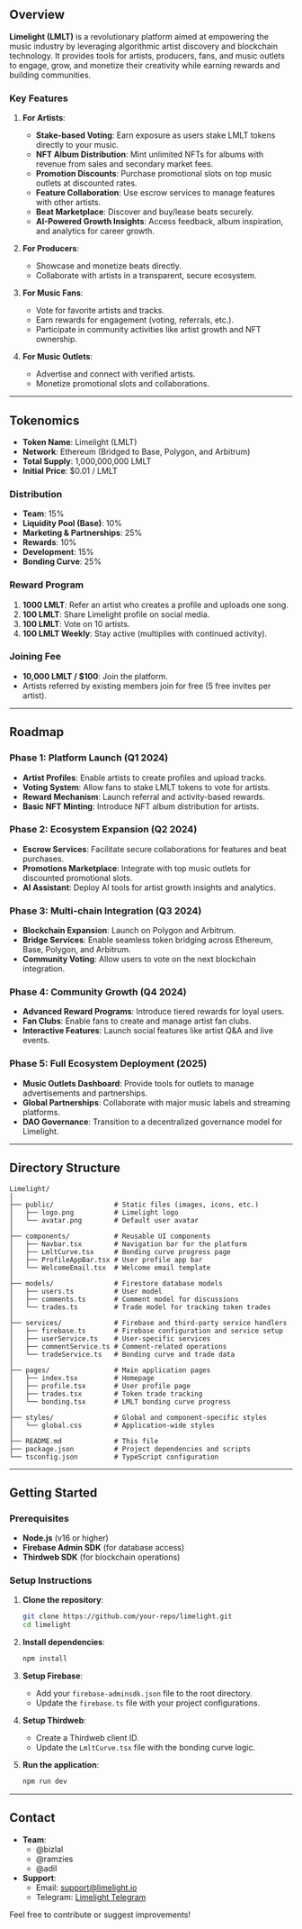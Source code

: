 ## **Overview**

**Limelight (LMLT)** is a revolutionary platform aimed at empowering the music industry by leveraging algorithmic artist discovery and blockchain technology. It provides tools for artists, producers, fans, and music outlets to engage, grow, and monetize their creativity while earning rewards and building communities.

### **Key Features**
1. **For Artists**:
   - **Stake-based Voting**: Earn exposure as users stake LMLT tokens directly to your music.
   - **NFT Album Distribution**: Mint unlimited NFTs for albums with revenue from sales and secondary market fees.
   - **Promotion Discounts**: Purchase promotional slots on top music outlets at discounted rates.
   - **Feature Collaboration**: Use escrow services to manage features with other artists.
   - **Beat Marketplace**: Discover and buy/lease beats securely.
   - **AI-Powered Growth Insights**: Access feedback, album inspiration, and analytics for career growth.

2. **For Producers**:
   - Showcase and monetize beats directly.
   - Collaborate with artists in a transparent, secure ecosystem.

3. **For Music Fans**:
   - Vote for favorite artists and tracks.
   - Earn rewards for engagement (voting, referrals, etc.).
   - Participate in community activities like artist growth and NFT ownership.

4. **For Music Outlets**:
   - Advertise and connect with verified artists.
   - Monetize promotional slots and collaborations.

---

## **Tokenomics**

- **Token Name**: Limelight (LMLT)
- **Network**: Ethereum (Bridged to Base, Polygon, and Arbitrum)
- **Total Supply**: 1,000,000,000 LMLT
- **Initial Price**: $0.01 / LMLT

### **Distribution**
- **Team**: 15%
- **Liquidity Pool (Base)**: 10%
- **Marketing & Partnerships**: 25%
- **Rewards**: 10%
- **Development**: 15%
- **Bonding Curve**: 25%

### **Reward Program**
1. **1000 LMLT**: Refer an artist who creates a profile and uploads one song.
2. **100 LMLT**: Share Limelight profile on social media.
3. **100 LMLT**: Vote on 10 artists.
4. **100 LMLT Weekly**: Stay active (multiplies with continued activity).

### **Joining Fee**
- **10,000 LMLT / $100**: Join the platform.
- Artists referred by existing members join for free (5 free invites per artist).

---

## **Roadmap**

### Phase 1: Platform Launch (Q1 2024)
- **Artist Profiles**: Enable artists to create profiles and upload tracks.
- **Voting System**: Allow fans to stake LMLT tokens to vote for artists.
- **Reward Mechanism**: Launch referral and activity-based rewards.
- **Basic NFT Minting**: Introduce NFT album distribution for artists.

### Phase 2: Ecosystem Expansion (Q2 2024)
- **Escrow Services**: Facilitate secure collaborations for features and beat purchases.
- **Promotions Marketplace**: Integrate with top music outlets for discounted promotional slots.
- **AI Assistant**: Deploy AI tools for artist growth insights and analytics.

### Phase 3: Multi-chain Integration (Q3 2024)
- **Blockchain Expansion**: Launch on Polygon and Arbitrum.
- **Bridge Services**: Enable seamless token bridging across Ethereum, Base, Polygon, and Arbitrum.
- **Community Voting**: Allow users to vote on the next blockchain integration.

### Phase 4: Community Growth (Q4 2024)
- **Advanced Reward Programs**: Introduce tiered rewards for loyal users.
- **Fan Clubs**: Enable fans to create and manage artist fan clubs.
- **Interactive Features**: Launch social features like artist Q&A and live events.

### Phase 5: Full Ecosystem Deployment (2025)
- **Music Outlets Dashboard**: Provide tools for outlets to manage advertisements and partnerships.
- **Global Partnerships**: Collaborate with major music labels and streaming platforms.
- **DAO Governance**: Transition to a decentralized governance model for Limelight.

---

## **Directory Structure**

```plaintext
Limelight/
│
├── public/               # Static files (images, icons, etc.)
│   ├── logo.png          # Limelight logo
│   └── avatar.png        # Default user avatar
│
├── components/           # Reusable UI components
│   ├── Navbar.tsx        # Navigation bar for the platform
│   ├── LmltCurve.tsx     # Bonding curve progress page
│   ├── ProfileAppBar.tsx # User profile app bar
│   └── WelcomeEmail.tsx  # Welcome email template
│
├── models/               # Firestore database models
│   ├── users.ts          # User model
│   ├── comments.ts       # Comment model for discussions
│   └── trades.ts         # Trade model for tracking token trades
│
├── services/             # Firebase and third-party service handlers
│   ├── firebase.ts       # Firebase configuration and service setup
│   ├── userService.ts    # User-specific services
│   ├── commentService.ts # Comment-related operations
│   └── tradeService.ts   # Bonding curve and trade data
│
├── pages/                # Main application pages
│   ├── index.tsx         # Homepage
│   ├── profile.tsx       # User profile page
│   ├── trades.tsx        # Token trade tracking
│   └── bonding.tsx       # LMLT bonding curve progress
│
├── styles/               # Global and component-specific styles
│   └── global.css        # Application-wide styles
│
├── README.md             # This file
├── package.json          # Project dependencies and scripts
└── tsconfig.json         # TypeScript configuration
```

---

## **Getting Started**

### Prerequisites
- **Node.js** (v16 or higher)
- **Firebase Admin SDK** (for database access)
- **Thirdweb SDK** (for blockchain operations)

### Setup Instructions
1. **Clone the repository**:
   ```bash
   git clone https://github.com/your-repo/limelight.git
   cd limelight
   ```

2. **Install dependencies**:
   ```bash
   npm install
   ```

3. **Setup Firebase**:
   - Add your `firebase-adminsdk.json` file to the root directory.
   - Update the `firebase.ts` file with your project configurations.

4. **Setup Thirdweb**:
   - Create a Thirdweb client ID.
   - Update the `LmltCurve.tsx` file with the bonding curve logic.

5. **Run the application**:
   ```bash
   npm run dev
   ```

---

## **Contact**

- **Team**:
  - @bizlal
  - @ramzies
  - @adil
- **Support**:
  - Email: support@limelight.io
  - Telegram: [Limelight Telegram](https://t.me/limelight)

Feel free to contribute or suggest improvements!
